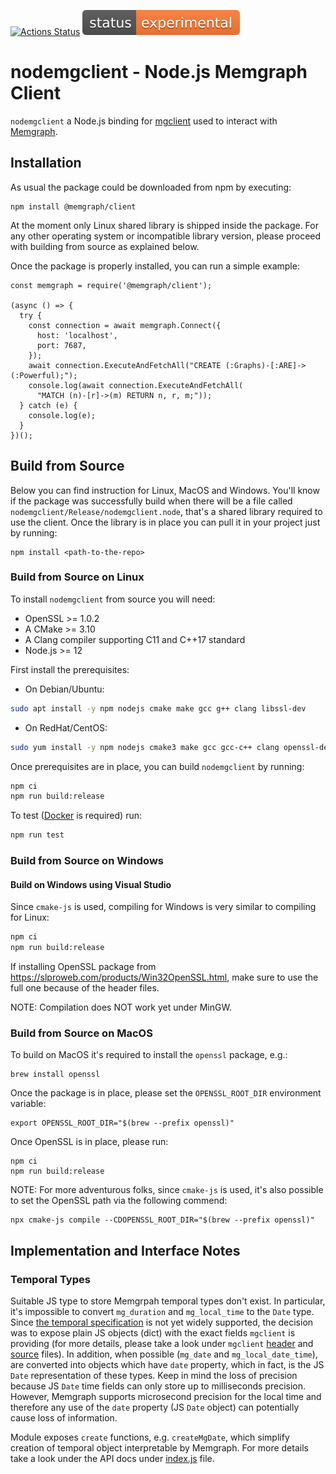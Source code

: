 [![Actions Status](https://github.com/memgraph/nodemgclient/workflows/CI/badge.svg)](https://github.com/memgraph/nodemgclient/actions)
[![status: experimental](https://github.com/GIScience/badges/raw/master/status/experimental.svg)](https://www.npmjs.com/package/@memgraph/client)

# nodemgclient - Node.js Memgraph Client

`nodemgclient` a Node.js binding for
[mgclient](https://github.com/memgraph/mgclient) used to interact with
[Memgraph](https://memgraph.com).

## Installation

As usual the package could be downloaded from npm by executing:
```
npm install @memgraph/client
```
At the moment only Linux shared library is shipped inside the package. For any
other operating system or incompatible library version, please proceed with
building from source as explained below.

Once the package is properly installed, you can run a simple example:
```
const memgraph = require('@memgraph/client');

(async () => {
  try {
    const connection = await memgraph.Connect({
      host: 'localhost',
      port: 7687,
    });
    await connection.ExecuteAndFetchAll("CREATE (:Graphs)-[:ARE]->(:Powerful);");
    console.log(await connection.ExecuteAndFetchAll(
      "MATCH (n)-[r]->(m) RETURN n, r, m;"));
  } catch (e) {
    console.log(e);
  }
})();
```

## Build from Source

Below you can find instruction for Linux, MacOS and Windows. You'll know if the
package was successfully build when there will be a file called
`nodemgclient/Release/nodemgclient.node`, that's a shared library required to
use the client.
Once the library is in place you can pull it in your project just by running:
```
npm install <path-to-the-repo>
```

### Build from Source on Linux

To install `nodemgclient` from source you will need:

* OpenSSL >= 1.0.2
* A CMake >= 3.10
* A Clang compiler supporting C11 and C++17 standard
* Node.js >= 12

First install the prerequisites:

* On Debian/Ubuntu:

```bash
sudo apt install -y npm nodejs cmake make gcc g++ clang libssl-dev
```

* On RedHat/CentOS:

```bash
sudo yum install -y npm nodejs cmake3 make gcc gcc-c++ clang openssl-devel
```

Once prerequisites are in place, you can build `nodemgclient` by running:

```bash
npm ci
npm run build:release
```

To test ([Docker](https://docs.docker.com/engine/install) is required) run:

```bash
npm run test
```

### Build from Source on Windows

#### Build on Windows using Visual Studio

Since `cmake-js` is used, compiling for Windows is very similar to compiling
for Linux:
```bash
npm ci
npm run build:release
```

If installing OpenSSL package from
https://slproweb.com/products/Win32OpenSSL.html, make sure to use the full one
because of the header files.

NOTE: Compilation does NOT work yet under MinGW.

### Build from Source on MacOS

To build on MacOS it's required to install the `openssl` package, e.g.:
```
brew install openssl
```
Once the package is in place, please set the `OPENSSL_ROOT_DIR` environment variable:
```
export OPENSSL_ROOT_DIR="$(brew --prefix openssl)"
```
Once OpenSSL is in place, please run:
```
npm ci
npm run build:release
```

NOTE: For more adventurous folks, since `cmake-js` is used, it's also possible to set
the OpenSSL path via the following commend:
```
npx cmake-js compile --CDOPENSSL_ROOT_DIR="$(brew --prefix openssl)"
```

## Implementation and Interface Notes

### Temporal Types

Suitable JS type to store Memgrpah temporal types don't exist. In particular,
it's impossible to convert `mg_duration` and `mg_local_time` to the `Date`
type. Since [the temporal
specification](https://github.com/tc39/proposal-temporal) is not yet widely
supported, the decision was to expose plain JS objects (dict) with the exact
fields `mgclient` is providing (for more details, please take a look under
`mgclient`
[header](https://github.com/memgraph/mgclient/blob/master/include/mgclient.h)
and [source](https://github.com/memgraph/mgclient/blob/master/src/mgclient.c)
files). In addition, when possible (`mg_date` and `mg_local_date_time`), are
converted into objects which have `date` property,
which in fact, is the JS `Date` representation of these types. Keep in mind the
loss of precision because JS `Date` time fields can only store up to
milliseconds precision. However, Memgraph supports microsecond precision for
the local time and therefore any use of the `date` property (JS `Date` object)
can potentially cause loss of information.

Module exposes `create` functions, e.g. `createMgDate`, which simplify creation
of temporal object interpretable by Memgraph. For more details take a look
under the API docs under [index.js](./index.js) file.
